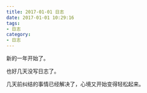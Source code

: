 ```yaml
---
title: 2017-01-01 日志
date: 2017-01-01 10:29:16
tags:
- 日志
category:
- 日志
---
```

新的一年开始了。

也好几天没写日志了。

几天前纠结的事情已经解决了，心境又开始变得轻松起来。
